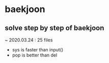 # baekjoon


## solve step by step of baekjoon


 ~ 2020.03.24 : 25 files

  - sys is faster than input()
  - pop is better than del
